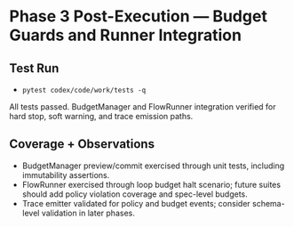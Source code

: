 # Phase 3 Post-Execution — Budget Guards and Runner Integration

## Test Run
- `pytest codex/code/work/tests -q`

All tests passed. BudgetManager and FlowRunner integration verified for hard stop, soft warning, and trace emission paths.

## Coverage + Observations
- BudgetManager preview/commit exercised through unit tests, including immutability assertions.
- FlowRunner exercised through loop budget halt scenario; future suites should add policy violation coverage and spec-level budgets.
- Trace emitter validated for policy and budget events; consider schema-level validation in later phases.
